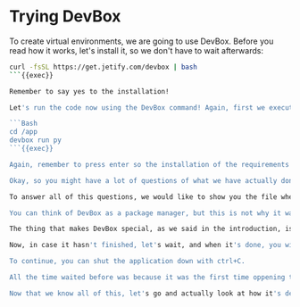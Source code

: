 # Trying DevBox

To create virtual environments, we are going to use DevBox. Before you read how it works, let's install it, so we don't have to wait afterwards:

```Bash
curl -fsSL https://get.jetify.com/devbox | bash
```{{exec}}

Remember to say yes to the installation!

Let's run the code now using the DevBox command! Again, first we execute, then we explain, because this one will take 2-3 minutes.

```Bash
cd /app
devbox run py
```{{exec}}

Again, remember to press enter so the installation of the requirements start. 

Okay, so you might have a lot of questions of what we have actually done now. Why didn't we have to install the requirements? What is this command we just executed? Where is it defined? What does it actually do?

To answer all of this questions, we would like to show you the file where it's defined, but since we have to wait for the installation of the requirements and the execution of the program, lets try to understand it before looking at it.

You can think of DevBox as a package manager, but this is not why it was created. It actually just uses nix package manager(which is not installed either by default, so it's being done right now). So, to add new packages into your environment you can search for them in https://search.nixos.org/packages. Then, you can add them simply using `devbox add <package>`{{}}.

The thing that makes DevBox special, as we said in the introduction, is that it accecerates the processes inside your project. One of its main features is that you can create custom scripts that are triggered with commands similar to having a makefile. In addition, you can already choose to have scripts being run when you initialize the environment. This way, you save time and you just have to know the name of your script in order to run it. You can also integrate these scripts with GitHub actions very easily and clean, as you will see in a moment. 

Now, in case it hasn't finished, let's wait, and when it's done, you will see that the FastAPI CLI is active. So, to see the web page, you can use the following [LINK]({{TRAFFIC_HOST1_1325}}).

To continue, you can shut the application down with ctrl+C. 

All the time waited before was because it was the first time oppening the environment. Now, if we want to run the application again, it will be nearly instantaneous. You can try it again using the same command: `devbox run py`{{exec}}. Remember to shut it down again afterwards.

Now that we know all of this, let's go and actually look at how it's defined!
